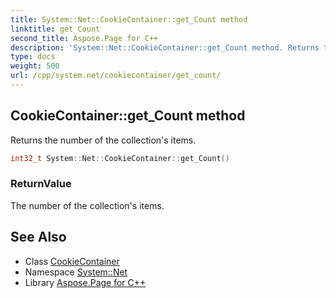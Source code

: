 ```yaml
---
title: System::Net::CookieContainer::get_Count method
linktitle: get_Count
second_title: Aspose.Page for C++
description: 'System::Net::CookieContainer::get_Count method. Returns the number of the collection''s items in C++.'
type: docs
weight: 500
url: /cpp/system.net/cookiecontainer/get_count/
---
```

## CookieContainer::get_Count method


Returns the number of the collection's items.

```cpp
int32_t System::Net::CookieContainer::get_Count()
```


### ReturnValue

The number of the collection's items.

## See Also

* Class [CookieContainer](../)
* Namespace [System::Net](../../)
* Library [Aspose.Page for C++](../../../)
